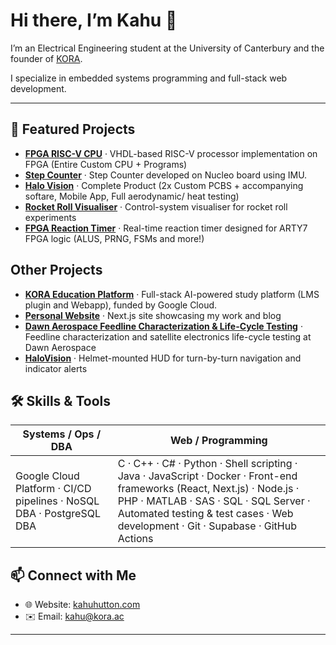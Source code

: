 <!--
  Profile README for CARWHO (Kahu Hutton)
-->

# Hi there, I’m Kahu 👋

I’m an Electrical Engineering student at the University of Canterbury and the founder of [KORA](https://www.kora.ac/). 

I specialize in embedded systems programming and full-stack web development.

---

## 🚀 Featured Projects

- **[FPGA RISC-V CPU](https://github.com/CARWHO/FPGA-RISCV-CPU)** · VHDL-based RISC-V processor implementation on FPGA (Entire Custom CPU + Programs)
- **[Step Counter](https://github.com/CARWHO/Step-Counter)** · Step Counter developed on Nucleo board using IMU.
- **[Halo Vision](https://github.com/CARWHO/Halo-Vision)** · Complete Product (2x Custom PCBS + accompanying softare, Mobile App, Full aerodynamic/ heat testing)
- **[Rocket Roll Visualiser](https://github.com/CARWHO/rocket-roll-visualiser)** · Control-system visualiser for rocket roll experiments 
- **[FPGA Reaction Timer](https://github.com/CARWHO/FPGA-Reaction-Timer)** · Real-time reaction timer designed for ARTY7 FPGA logic (ALUS, PRNG, FSMs and more!)

## Other Projects

- **[KORA Education Platform](https://www.kahuhutton.com/work/kora)** · Full-stack AI-powered study platform (LMS plugin and Webapp), funded by Google Cloud.
- **[Personal Website](https://kahuhutton.com)** · Next.js site showcasing my work and blog  
- **[Dawn Aerospace Feedline Characterization & Life-Cycle Testing](https://www.kahuhutton.com/work/dawn-aerospace)** · Feedline characterization and satellite electronics life-cycle testing at Dawn Aerospace   
- **[HaloVision](https://www.kahuhutton.com/work/halo-vision)** · Helmet-mounted HUD for turn-by-turn navigation and indicator alerts  

## 🛠️ Skills & Tools

| Systems / Ops / DBA                                           | Web / Programming                                                                                                                                                                       |
| ------------------------------------------------------------- | ---------------------------------------------------------------------------------------------------------------------------------------------------------------------------------------- |
| Google Cloud Platform · CI/CD pipelines · NoSQL DBA · PostgreSQL DBA | C · C++ · C# · Python · Shell scripting · Java · JavaScript · Docker · Front-end frameworks (React, Next.js) · Node.js · PHP · MATLAB · SAS · SQL · SQL Server · Automated testing & test cases · Web development · Git · Supabase · GitHub Actions |


## 📫 Connect with Me

- 🌐 Website: [kahuhutton.com](https://kahuhutton.com)  
- ✉️ Email: kahu@kora.ac  

---
